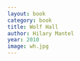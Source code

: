 ```yaml
---
layout: book
category: book
title: Wolf Hall
author: Hilary Mantel
year: 2010
image: wh.jpg
---
```

